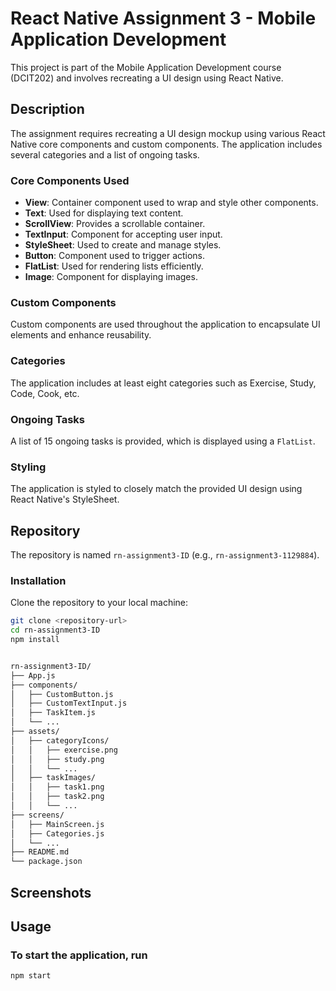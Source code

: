 # React Native Assignment 3 - Mobile Application Development

This project is part of the Mobile Application Development course (DCIT202) and involves recreating a UI design using React Native.

## Description

The assignment requires recreating a UI design mockup using various React Native core components and custom components. The application includes several categories and a list of ongoing tasks.

### Core Components Used

- **View**: Container component used to wrap and style other components.
- **Text**: Used for displaying text content.
- **ScrollView**: Provides a scrollable container.
- **TextInput**: Component for accepting user input.
- **StyleSheet**: Used to create and manage styles.
- **Button**: Component used to trigger actions.
- **FlatList**: Used for rendering lists efficiently.
- **Image**: Component for displaying images.

### Custom Components

Custom components are used throughout the application to encapsulate UI elements and enhance reusability.

### Categories

The application includes at least eight categories such as Exercise, Study, Code, Cook, etc.

### Ongoing Tasks

A list of 15 ongoing tasks is provided, which is displayed using a `FlatList`.

### Styling

The application is styled to closely match the provided UI design using React Native's StyleSheet.

## Repository

The repository is named `rn-assignment3-ID` (e.g., `rn-assignment3-1129884`).

### Installation

Clone the repository to your local machine:

```bash
git clone <repository-url>
cd rn-assignment3-ID
npm install


rn-assignment3-ID/
├── App.js
├── components/
│   ├── CustomButton.js
│   ├── CustomTextInput.js
│   ├── TaskItem.js
│   └── ...
├── assets/
│   ├── categoryIcons/
│   │   ├── exercise.png
│   │   ├── study.png
│   │   └── ...
│   ├── taskImages/
│   │   ├── task1.png
│   │   ├── task2.png
│   │   └── ...
├── screens/
│   ├── MainScreen.js
│   ├── Categories.js
│   └── ...
├── README.md
└── package.json

```

## Screenshots

## Usage

### To start the application, run

```bash
npm start

```